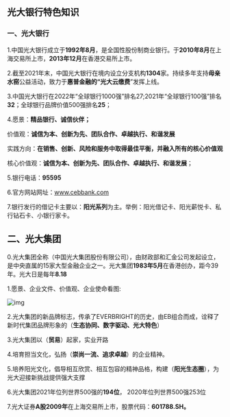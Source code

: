 ## 光大银行特色知识

### 一、光大银行

1.中国光大银行成立于**1992年8月**，是全国性股份制商业银行。于**2010年8月**在上海交易所上市，**2013年12月**在香港交易所上市。

2.截至2021年末，中国光大银行在境内设立分支机构**1304**家。持续多年支持**母亲水窑**公益活动，致力于**惠普金融的“光大云缴费**”发挥上线。

3.中国光大银行在2022年“全球银行1000强”排名27;2021年“全球银行100强”排名**32**；全球银行品牌价值500强排名**25**；

4.愿景：**精品银行、诚信伙伴；**

价值观：**诚信为本、创新为先、团队合作、卓越执行、和谐发展**

实践方向：**在销售、创新、风险和服务中取得最佳平衡，并融入所有的核心价值观**

核心价值观：**诚信为本、创新为先、团队合作、卓越执行、和谐发展**；

5.银行电话：**95595**

6.官方网站网址：www.cebbank.com

7.银行发行的借记卡主要以：**阳光系列**为主。举例：阳光借记卡、阳光薪悦卡、私行钻石卡、小银行家卡。

## 二、光大集团

0.光大集团全称（中国光大集团股份有限公司），由财政部和汇金公司发起设立，是中央直属的15家大型金融企业之一。光大集团**1983年5月**在香港创办，距今39年。光大日是每年**8.18**

1.愿景、企业文件、价值观、企业使命看图:

![img](file:///C:/Users/ZHAOJI~1/AppData/Local/Temp/021e0cac-a2eb-4058-9327-e6e90efb4fa0.png)

2.光大集团的新品牌标志，传承了EVERBRIGHT的历史，由EB组合而成，诠释了新时代集团品牌形象的（**生态协同、数字驱动、光大特色**）

3.光大集团以（**贸易**）起家，实业开路

4.培育担当文化，弘扬（**崇尚一流、追求卓越**）的企业精神。

5.培养阳光文化，倡导相互欣赏、相互包容的精神品格，构建（**阳光生态圈**），为光大迎接新挑战提供强大支撑

6.光大集团2021年位列世界500强的**194位**， 2020年位列世界500强253位

7.光大证券**A股2009年**在上海交易所上市，股票代码：**601788.SH。**